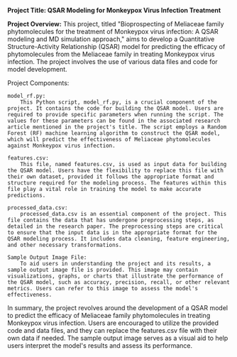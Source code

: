 **Project Title: QSAR Modeling for Monkeypox Virus Infection Treatment**

**Project Overview:**
This project, titled "Bioprospecting of Meliaceae family phytomolecules for the treatment of Monkeypox virus infection: A QSAR modeling and MD simulation approach," aims to develop a Quantitative Structure-Activity Relationship (QSAR) model for predicting the efficacy of phytomolecules from the Meliaceae family in treating Monkeypox virus infection. The project involves the use of various data files and code for model development.

Project Components:

    model_rf.py:
        This Python script, model_rf.py, is a crucial component of the project. It contains the code for building the QSAR model. Users are required to provide specific parameters when running the script. The values for these parameters can be found in the associated research article mentioned in the project's title. The script employs a Random Forest (RF) machine learning algorithm to construct the QSAR model, which will predict the effectiveness of Meliaceae phytomolecules against Monkeypox virus infection.

    features.csv:
        This file, named features.csv, is used as input data for building the QSAR model. Users have the flexibility to replace this file with their own dataset, provided it follows the appropriate format and structure required for the modeling process. The features within this file play a vital role in training the model to make accurate predictions.

    processed_data.csv:
        processed_data.csv is an essential component of the project. This file contains the data that has undergone preprocessing steps, as detailed in the research paper. The preprocessing steps are critical to ensure that the input data is in the appropriate format for the QSAR modeling process. It includes data cleaning, feature engineering, and other necessary transformations.

    Sample Output Image File:
        To aid users in understanding the project and its results, a sample output image file is provided. This image may contain visualizations, graphs, or charts that illustrate the performance of the QSAR model, such as accuracy, precision, recall, or other relevant metrics. Users can refer to this image to assess the model's effectiveness.

In summary, the project revolves around the development of a QSAR model to predict the efficacy of Meliaceae family phytomolecules in treating Monkeypox virus infection. Users are encouraged to utilize the provided code and data files, and they can replace the features.csv file with their own data if needed. The sample output image serves as a visual aid to help users interpret the model's results and assess its performance.


